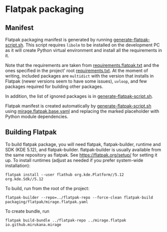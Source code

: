 # Flatpak packaging

## Manifest

Flatpak packaging manifest is generated by running
[generate-flatpak-script.sh](generate-flatpak-script.sh). This script
requires `libolm` to be installed on the development PC as it will
create Python virtual environment and install all the requirements in
it.

Note that the requirements are taken from
[requirements.flatpak.txt](requirements.flatpak.txt) and the ones
specified in the project' root
[requirements.txt](../../requirements.txt). At the moment of writing,
included packages are `multidict` with the version that installs in
Flatpak (newer versions seem to have some issues), `uvloop`, and few
packages required for building other packages.

In addition, the list of ignored packages is in
[generate-flatpak-script.sh](generate-flatpak-script.sh).

Flatpak manifest is created automatically by
[generate-flatpak-script.sh](generate-flatpak-script.sh) using
[mirage.flatpak.base.yaml](mirage.flatpak.base.yaml) and replacing the
marked placeholder with Python module dependencies.


## Building Flatpak

To build flatpak package, you will need flatpak, flatpak-builder,
runtime and SDK (KDE 5.12), and flatpak-builder. flatpak-builder is
usually available from the same repository as flatpak. See
https://flatpak.org/setup/ for setting it up. To install runtimes
(adjust as needed if you prefer system-wide installation):

```
flatpak install --user flathub org.kde.Platform//5.12 org.kde.Sdk//5.12
```

To build, run from the root of the project:

```
flatpak-builder --repo=../flatpak-repo --force-clean flatpak-build packaging/flatpak/mirage.flatpak.yaml
```

To create bundle, run

```
flatpak build-bundle ../flatpak-repo ../mirage.flatpak io.github.mirukana.mirage
```